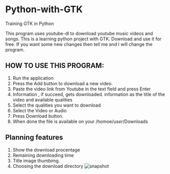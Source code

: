 # Python-with-GTK
Training GTK in Python

This program uses youtube-dl to download youtube music videos and songs. This is a learning python project with GTK. Download and use it for free. If you want some new changes then tell me and I will change the program. 

## HOW TO USE THIS PROGRAM:
1. Run the application
2. Press the Add button to download a new video.
3. Paste the video link from Youtube in the text field and press Enter
4. Information , if succeed, gets downloaded. information as the title of the video and available qualities
5. Select the qualities you want to download
6. Select the Video or Audio
7. Press Download button.
8. When done the file is available on your /homoe/$user$/Downloads


## Planning features
1. Show the download procentage
2. Remaining downloading time
3. Title image thumbimg.
4. Choosing the download directory
![snapshot](https://i.imgur.com/BSUPtr7.png)

